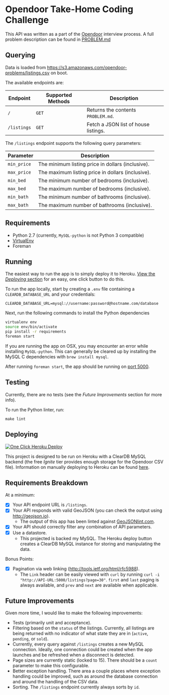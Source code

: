 # Opendoor Take-Home Coding Challenge

This API was written as a part of the [Opendoor](http://opendoor.com) interview process.  A full problem description can be found in [PROBLEM.md](PROBLEM.md)

## Querying

Data is loaded from https://s3.amazonaws.com/opendoor-problems/listings.csv on boot.

The available endpoints are:

| Endpoint    | Supported Methods | Description                             |
|-------------|-------------------|-----------------------------------------|
| `/`         | `GET`             | Returns the contents `PROBLEM.md`.      | 
| `/listings` | `GET`             | Fetch a JSON list of house listings.    |

The `/listings` endpoint supports the following query parameters:

| Parameter    | Description                                       |
|--------------|---------------------------------------------------|
| `min_price`  | The minimum listing price in dollars (inclusive). |
| `max_price`  | The maximum listing price in dollars (inclusive). |
| `min_bed`    | The minimum number of bedrooms (inclusive).       |
| `max_bed`    | The maximum number of bedrooms (inclusive).       |
| `min_bath`   | The minimum number of bathrooms (inclusive).      |
| `max_bath`   | The maximum number of bathrooms (inclusive).      |


## Requirements

 * Python 2.7 (currently, `MySQL-python` is not Python 3 compatible)
 * [VirtualEnv](http://docs.python-guide.org/en/latest/dev/virtualenvs/)
 * Foreman

## Running

The easiest way to run the app is to simply deploy it to Heroku.  [View the *Deploying* section](#deploying) for an easy, one click button to do this.

To run the app locally, start by creating a `.env` file containing a `CLEARDB_DATABASE_URL` and your credentials:

```
CLEARDB_DATABASE_URL=mysql://username:password@hostname.com/database
```

Next, run the following commands to install the Python dependencies

```bash
virtualenv env
source env/bin/activate
pip install -r requirements
foreman start
```

If you are running the app on OSX, you may encounter an error while installing `MySQL-python`.  This can generally be cleared up by installing the MySQL C dependencies with `brew install mysql`.

After running `foreman start`, the app should be running on [port 5000](http://localhost:5000).

## Testing

Currently, there are no tests (see the *Future Improvements* section for more info).

To run the Python linter, run:

```
make lint
```

## Deploying

[![One Click Heroku Deploy](https://www.herokucdn.com/deploy/button.png)](https://heroku.com/deploy?template=https://github.com/amussey/opendoor-takehome-coding-challenge)

This project is designed to be run on Heroku with a ClearDB MySQL backend (the free *Ignite* tier provides enough storage for the Opendoor CSV file).  Information on manually deploying to Heroku can be found [here](https://devcenter.heroku.com/articles/getting-started-with-python#deploy-the-app).

## Requirements Breakdown

At a minimum:
 - [X] Your API endpoint URL is `/listings`.
 - [X] Your API responds with valid GeoJSON (you can check the output using http://geojson.io).
     + The output of this app has been linted against [GeoJSONlint.com](http://geojsonlint.com).
 - [X] Your API should correctly filter any combination of API parameters.
 - [X] Use a datastore.
     + This projected is backed my MySQL.  The Heroku deploy button creates a ClearDB MySQL instance for storing and manipulating the data.

Bonus Points:
 - [X] Pagination via web linking (http://tools.ietf.org/html/rfc5988).
     + The `Link` header can be easily viewed with `curl` by running `curl -i "http://API-URL:5000/listings?page=30"`.  `first` and `last` paging is always available, and `prev` and `next` are available when applicable.

## Future Improvements

Given more time, I would like to make the following improvements:

 * Tests (primarily unit and acceptance).
 * Filtering based on the `status` of the listings.  Currently, all listings are being returned with no indicator of what state they are in (`active`, `pending`, or `sold`).
 * Currently, every query against `/listings` creates a new MySQL connection.  Ideally, one connection could be created when the app launches and be refreshed when a disconnect is detected.
 * Page sizes are currently static (locked to 15).  There should be a `count` parameter to make this configurable.
 * Better exception handling.  There area a couple places where exception handling could be improved, such as around the database connection and around the handling of the CSV data.
 * Sorting.  The `/listings` endpoint currently always sorts by `id`.
